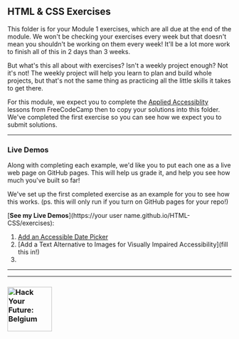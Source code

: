 ## HTML & CSS Exercises

This folder is for your Module 1 exercises, which are all due at the end of the module.  We won't be checking your exercises every week but that doesn't mean you shouldn't be working on them every week!  It'll be a lot more work to finish all of this in 2 days than 3 weeks.

But what's this all about with exercises?  Isn't a weekly project enough?  Not it's not!  The weekly project will help you learn to plan and build whole projects, but that's not the same thing as practicing all the little skills it takes to get there.

For this module, we expect you to complete the [Applied Accessiblity](https://learn.freecodecamp.org/responsive-web-design/applied-accessibility) lessons from FreeCodeCamp then to copy your solutions into this folder.  We've completed the first exercise so you can see how we expect you to submit solutions.

---

### Live Demos

Along with completing each example, we'd like you to put each one as a live web page on GitHub pages.  This will help us grade it, and help you see how much you've built so far! 

We've set up the first completed exercise as an example for you to see how this works. (ps. this will only run if you turn on GitHub pages for your repo!)

[__See my Live Demos__](https://your user name.github.io/HTML-CSS/exercises):
1. [Add an Accessible Date Picker](./1-add-an-accessible-date-picker.html)
1. [Add a Text Alternative to Images for Visually Impaired Accessibility](fill this in!)
1. 


---
---
### <a href="https://hackyourfuture.be" target="_blank"><img src="https://pbs.twimg.com/profile_images/984474625009741824/Bs_qKx6-_400x400.jpg" width="100" height="100" alt="Hack Your Future: Belgium"></img></a>
